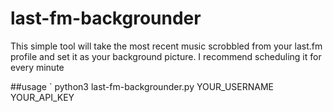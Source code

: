 # last-fm-backgrounder

This simple tool will take the most recent music scrobbled
from your last.fm profile and set it as your background picture.
I recommend scheduling it for every minute

##usage
`
python3 last-fm-backgrounder.py YOUR_USERNAME YOUR_API_KEY
